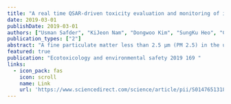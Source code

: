 ```yaml
---
title: "A real time QSAR-driven toxicity evaluation and monitoring of iron containing fine particulate matters in indoor subway stations"
date: 2019-03-01
publishDate: 2019-03-01
authors: ["Usman Safder", "KiJeon Nam", "Dongwoo Kim", "SungKu Heo", "ChangKyoo Yoo"]
publication_types: ["2"]
abstract: "A fine particulate matter less than 2.5 µm (PM 2.5) in the underground subway system are the cause of many diseases. The iron containing PMs frequently confront in underground stations, which ultimately have an impact on the health of living beings especially in children. Hence, it is necessary to conduct toxicity assessment of chemical species and regularized the indoor air pollutants to ensure the good health of children. Therefore, in this study, a new indoor air quality (IAQ) index is proposed based on toxicity assessment by quantitative structure-activity relationship (QSAR) model. The new indices called comprehensive indoor air toxicity (CIAT) and cumulative comprehensive indoor air toxicity (CCIAT) suggests the new standards based on toxicity assessment of PM 2.5. QSAR based deep neural network (DNN) exhibited the best model in predicting the toxicity assessment of chemical species in particulate …"
featured: true
publication: "Ecotoxicology and environmental safety 2019 169 "
links:
  - icon_pack: fas
    icon: scroll
    name: Link
    url: 'https://www.sciencedirect.com/science/article/pii/S0147651318311631'
---
```

